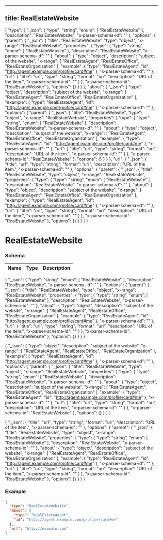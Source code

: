 

---
title: RealEstateWebsite
---

{
  "type": {
    "_json": {
      "type": "string",
      "enum": [
        "RealEstateWebsite"
      ],
      "description": "RealEstateWebsite",
      "x-parser-schema-id": "<anonymous-schema-577>"
    },
    "options": {
      "parent": {
        "_json": {
          "title": "RealEstateWebsite",
          "type": "object",
          "x-range": "RealEstateWebsite",
          "properties": {
            "type": {
              "type": "string",
              "enum": [
                "RealEstateWebsite"
              ],
              "description": "RealEstateWebsite",
              "x-parser-schema-id": "<anonymous-schema-577>"
            },
            "about": {
              "type": "object",
              "description": "subject of the website",
              "x-range": [
                "RealEstateAgent",
                "RealEstateOffice",
                "RealEstateOrganization"
              ],
              "example": {
                "type": "RealEstateAgent",
                "id": "http://agent.example.com/profile/card#me"
              },
              "x-parser-schema-id": "<anonymous-schema-578>"
            },
            "url": {
              "title": "url",
              "type": "string",
              "format": "uri",
              "description": "URL of the item.",
              "x-parser-schema-id": "<anonymous-schema-188>"
            }
          },
          "x-parser-schema-id": "RealEstateWebsite"
        },
        "options": {}
      }
    }
  },
  "about": {
    "_json": {
      "type": "object",
      "description": "subject of the website",
      "x-range": [
        "RealEstateAgent",
        "RealEstateOffice",
        "RealEstateOrganization"
      ],
      "example": {
        "type": "RealEstateAgent",
        "id": "http://agent.example.com/profile/card#me"
      },
      "x-parser-schema-id": "<anonymous-schema-578>"
    },
    "options": {
      "parent": {
        "_json": {
          "title": "RealEstateWebsite",
          "type": "object",
          "x-range": "RealEstateWebsite",
          "properties": {
            "type": {
              "type": "string",
              "enum": [
                "RealEstateWebsite"
              ],
              "description": "RealEstateWebsite",
              "x-parser-schema-id": "<anonymous-schema-577>"
            },
            "about": {
              "type": "object",
              "description": "subject of the website",
              "x-range": [
                "RealEstateAgent",
                "RealEstateOffice",
                "RealEstateOrganization"
              ],
              "example": {
                "type": "RealEstateAgent",
                "id": "http://agent.example.com/profile/card#me"
              },
              "x-parser-schema-id": "<anonymous-schema-578>"
            },
            "url": {
              "title": "url",
              "type": "string",
              "format": "uri",
              "description": "URL of the item.",
              "x-parser-schema-id": "<anonymous-schema-188>"
            }
          },
          "x-parser-schema-id": "RealEstateWebsite"
        },
        "options": {}
      }
    }
  },
  "url": {
    "_json": {
      "title": "url",
      "type": "string",
      "format": "uri",
      "description": "URL of the item.",
      "x-parser-schema-id": "<anonymous-schema-188>"
    },
    "options": {
      "parent": {
        "_json": {
          "title": "RealEstateWebsite",
          "type": "object",
          "x-range": "RealEstateWebsite",
          "properties": {
            "type": {
              "type": "string",
              "enum": [
                "RealEstateWebsite"
              ],
              "description": "RealEstateWebsite",
              "x-parser-schema-id": "<anonymous-schema-577>"
            },
            "about": {
              "type": "object",
              "description": "subject of the website",
              "x-range": [
                "RealEstateAgent",
                "RealEstateOffice",
                "RealEstateOrganization"
              ],
              "example": {
                "type": "RealEstateAgent",
                "id": "http://agent.example.com/profile/card#me"
              },
              "x-parser-schema-id": "<anonymous-schema-578>"
            },
            "url": {
              "title": "url",
              "type": "string",
              "format": "uri",
              "description": "URL of the item.",
              "x-parser-schema-id": "<anonymous-schema-188>"
            }
          },
          "x-parser-schema-id": "RealEstateWebsite"
        },
        "options": {}
      }
    }
  }
}


# RealEstateWebsite





### Schema

| Name | Type | Description |
|:-----| :--- | :---------- |

{
  "_json": {
    "type": "string",
    "enum": [
      "RealEstateWebsite"
    ],
    "description": "RealEstateWebsite",
    "x-parser-schema-id": "<anonymous-schema-577>"
  },
  "options": {
    "parent": {
      "_json": {
        "title": "RealEstateWebsite",
        "type": "object",
        "x-range": "RealEstateWebsite",
        "properties": {
          "type": {
            "type": "string",
            "enum": [
              "RealEstateWebsite"
            ],
            "description": "RealEstateWebsite",
            "x-parser-schema-id": "<anonymous-schema-577>"
          },
          "about": {
            "type": "object",
            "description": "subject of the website",
            "x-range": [
              "RealEstateAgent",
              "RealEstateOffice",
              "RealEstateOrganization"
            ],
            "example": {
              "type": "RealEstateAgent",
              "id": "http://agent.example.com/profile/card#me"
            },
            "x-parser-schema-id": "<anonymous-schema-578>"
          },
          "url": {
            "title": "url",
            "type": "string",
            "format": "uri",
            "description": "URL of the item.",
            "x-parser-schema-id": "<anonymous-schema-188>"
          }
        },
        "x-parser-schema-id": "RealEstateWebsite"
      },
      "options": {}
    }
  }
}






{
  "_json": {
    "type": "object",
    "description": "subject of the website",
    "x-range": [
      "RealEstateAgent",
      "RealEstateOffice",
      "RealEstateOrganization"
    ],
    "example": {
      "type": "RealEstateAgent",
      "id": "http://agent.example.com/profile/card#me"
    },
    "x-parser-schema-id": "<anonymous-schema-578>"
  },
  "options": {
    "parent": {
      "_json": {
        "title": "RealEstateWebsite",
        "type": "object",
        "x-range": "RealEstateWebsite",
        "properties": {
          "type": {
            "type": "string",
            "enum": [
              "RealEstateWebsite"
            ],
            "description": "RealEstateWebsite",
            "x-parser-schema-id": "<anonymous-schema-577>"
          },
          "about": {
            "type": "object",
            "description": "subject of the website",
            "x-range": [
              "RealEstateAgent",
              "RealEstateOffice",
              "RealEstateOrganization"
            ],
            "example": {
              "type": "RealEstateAgent",
              "id": "http://agent.example.com/profile/card#me"
            },
            "x-parser-schema-id": "<anonymous-schema-578>"
          },
          "url": {
            "title": "url",
            "type": "string",
            "format": "uri",
            "description": "URL of the item.",
            "x-parser-schema-id": "<anonymous-schema-188>"
          }
        },
        "x-parser-schema-id": "RealEstateWebsite"
      },
      "options": {}
    }
  }
}






{
  "_json": {
    "title": "url",
    "type": "string",
    "format": "uri",
    "description": "URL of the item.",
    "x-parser-schema-id": "<anonymous-schema-188>"
  },
  "options": {
    "parent": {
      "_json": {
        "title": "RealEstateWebsite",
        "type": "object",
        "x-range": "RealEstateWebsite",
        "properties": {
          "type": {
            "type": "string",
            "enum": [
              "RealEstateWebsite"
            ],
            "description": "RealEstateWebsite",
            "x-parser-schema-id": "<anonymous-schema-577>"
          },
          "about": {
            "type": "object",
            "description": "subject of the website",
            "x-range": [
              "RealEstateAgent",
              "RealEstateOffice",
              "RealEstateOrganization"
            ],
            "example": {
              "type": "RealEstateAgent",
              "id": "http://agent.example.com/profile/card#me"
            },
            "x-parser-schema-id": "<anonymous-schema-578>"
          },
          "url": {
            "title": "url",
            "type": "string",
            "format": "uri",
            "description": "URL of the item.",
            "x-parser-schema-id": "<anonymous-schema-188>"
          }
        },
        "x-parser-schema-id": "RealEstateWebsite"
      },
      "options": {}
    }
  }
}










### Example

```json
{
  "type": "RealEstateWebsite",
  "about": {
    "type": "RealEstateAgent",
    "id": "http://agent.example.com/profile/card#me"
  },
  "url": "http://example.com"
}
```

